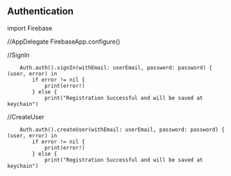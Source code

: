 ## Authentication 

import Firebase

//AppDelegate
        FirebaseApp.configure()


//SignIn 

        Auth.auth().signIn(withEmail: userEmail, password: password) { (user, error) in
            if error != nil {
                print(error!)
            } else {
                print("Registration Successful and will be saved at keychain")

//CreateUser

        Auth.auth().createUser(withEmail: userEmail, password: password) { (user, error) in
            if error != nil {
                print(error!)
            } else {
                print("Registration Successful and will be saved at keychain")

